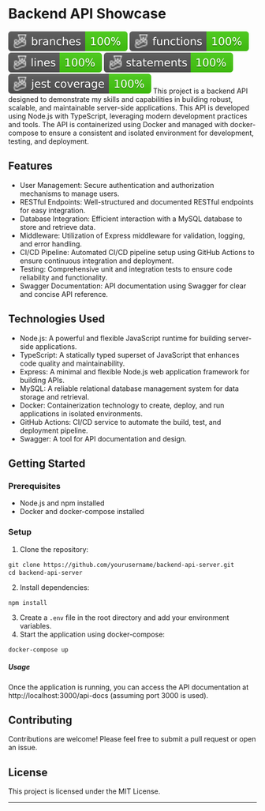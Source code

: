 # Backend API Showcase
![Branches](./badges/coverage-branches.svg)
![Functions](./badges/coverage-functions.svg)
![Lines](./badges/coverage-lines.svg)
![Statements](./badges/coverage-statements.svg)
![Jest coverage](./badges/coverage-jest%20coverage.svg)
This project is a backend API designed to demonstrate my skills and capabilities in building robust, scalable, and maintainable server-side applications. This API is developed using Node.js with TypeScript, leveraging modern development practices and tools. The API is containerized using Docker and managed with docker-compose to ensure a consistent and isolated environment for development, testing, and deployment.

## Features
- User Management: Secure authentication and authorization mechanisms to manage users.
- RESTful Endpoints: Well-structured and documented RESTful endpoints for easy integration.
- Database Integration: Efficient interaction with a MySQL database to store and retrieve data.
- Middleware: Utilization of Express middleware for validation, logging, and error handling.
- CI/CD Pipeline: Automated CI/CD pipeline setup using GitHub Actions to ensure continuous integration and deployment.
- Testing: Comprehensive unit and integration tests to ensure code reliability and functionality.
- Swagger Documentation: API documentation using Swagger for clear and concise API reference.

## Technologies Used
- Node.js: A powerful and flexible JavaScript runtime for building server-side applications.
- TypeScript: A statically typed superset of JavaScript that enhances code quality and maintainability.
- Express: A minimal and flexible Node.js web application framework for building APIs.
- MySQL: A reliable relational database management system for data storage and retrieval.
- Docker: Containerization technology to create, deploy, and run applications in isolated environments.
- GitHub Actions: CI/CD service to automate the build, test, and deployment pipeline.
- Swagger: A tool for API documentation and design.

## Getting Started
### Prerequisites
- Node.js and npm installed
- Docker and docker-compose installed

### Setup
1. Clone the repository:
```
git clone https://github.com/yourusername/backend-api-server.git
cd backend-api-server
```
2. Install dependencies:
```
npm install
```
3. Create a `.env` file in the root directory and add your environment variables.
4. Start the application using docker-compose:
```
docker-compose up
```
##### Usage
Once the application is running, you can access the API documentation at http://localhost:3000/api-docs (assuming port 3000 is used).

## Contributing
Contributions are welcome! Please feel free to submit a pull request or open an issue.

## License
This project is licensed under the MIT License.

-------------------------------